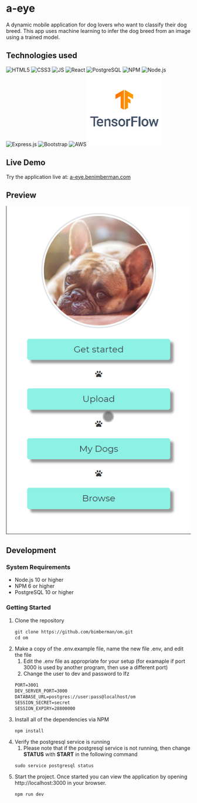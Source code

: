 # a-eye
A dynamic mobile application for dog lovers who want to classify their dog breed.
This app uses machine learning to infer the dog breed from an image using a trained model.

## Technologies used

![HTML5](https://icongr.am/devicon/html5-original-wordmark.svg?size=128&color=currentColor) 
![CSS3](https://icongr.am/devicon/css3-original-wordmark.svg?size=128&color=currentColor) 
![JS](https://icongr.am/devicon/javascript-original.svg?size=128&color=currentColor) 
![React](https://icongr.am/devicon/react-original-wordmark.svg?size=128&color=currentColor) 
![PostgreSQL](https://icongr.am/devicon/postgresql-original-wordmark.svg?size=128&color=currentColor) 
![NPM](https://icongr.am/devicon/npm-original-wordmark.svg?size=128&color=currentColor) 
![Node.js](https://icongr.am/devicon/nodejs-original-wordmark.svg?size=128&color=currentColor) 
![Express.js](https://icongr.am/devicon/express-original-wordmark.svg?size=128&color=currentColor) 
![Bootstrap](https://icongr.am/devicon/bootstrap-plain-wordmark.svg?size=128&color=563d7c)
![AWS](https://icongr.am/devicon/amazonwebservices-original-wordmark.svg?size=128&color=563d7c)
![TensorFlow](https://raw.githubusercontent.com/bimberman/a-eye/master/TF_FullColor_Stacked%20200x200.png)

## Live Demo

Try the application live at: [a-eye.benimberman.com](https://a-eye.benimberman.com)

## Preview
![Live demo](https://raw.githubusercontent.com/bimberman/a-eye/master/live-demo.gif)

## Development

### System Requirements

- Node.js 10 or higher
- NPM 6 or higher
- PostgreSQL 10 or higher

### Getting Started

1. Clone the repository
    ```shell
    git clone https://github.com/bimberman/om.git
    cd om
    ```
2. Make a copy of the .env.example file, name the new file .env, and edit the file
    1. Edit the .env file as appropriate for your setup (for examaple if port 3000 is used by another program, then use a different port) 
    2. Change the user to dev and password to lfz
    ```
    PORT=3001
    DEV_SERVER_PORT=3000
    DATABASE_URL=postgres://user:pass@localhost/om
    SESSION_SECRET=secret
    SESSION_EXPIRY=28800000
    ```
3. Install all of the dependencies via NPM
    ```shell
    npm install
    ```
4. Verify the postgresql service is running
    1. Please note that if the postgresql service is not running, then change **STATUS** with **START** in the following command
    ```shell
    sudo service postgresql status
    ```
5. Start the project. Once started you can view the application by opening http://localhost:3000 in your browser.
    ```shell
    npm run dev
    ```
